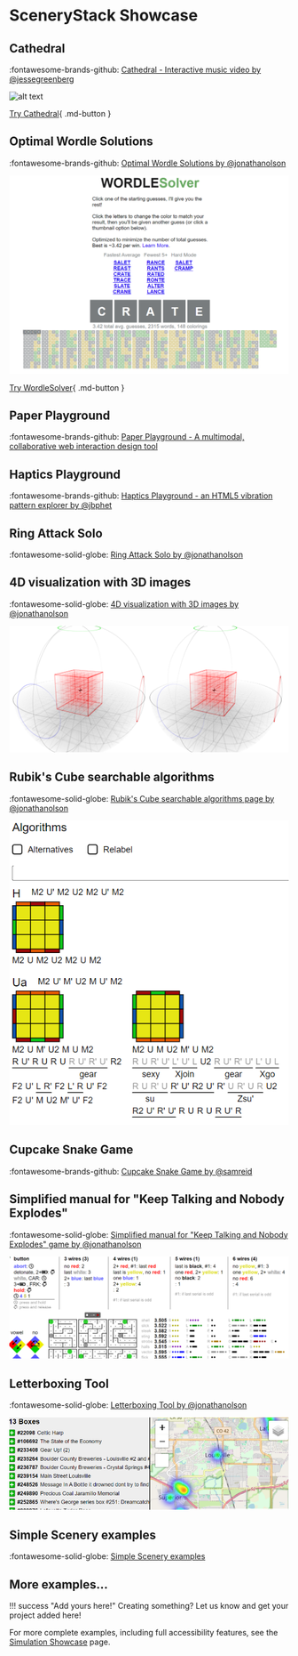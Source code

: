 # SceneryStack Showcase

## Cathedral

:fontawesome-brands-github: [Cathedral - Interactive music video by @jessegreenberg](https://github.com/jessegreenberg/cathedral)

![alt text](../assets/cathedral.gif)

[Try Cathedral](https://jessegreenberg.github.io/cathedral/){ .md-button }

## Optimal Wordle Solutions

:fontawesome-brands-github: [Optimal Wordle Solutions by @jonathanolson](https://jonathanolson.net/experiments/optimal-wordle-solutions)

![alt text](../assets/wordlesolver.png)

[Try WordleSolver](https://jonathanolson.net/experiments/optimal-wordle-solutions){ .md-button }

## Paper Playground

:fontawesome-brands-github: [Paper Playground - A multimodal, collaborative web interaction design tool](https://github.com/phetsims/paper-land/)

## Haptics Playground

:fontawesome-brands-github: [Haptics Playground - an HTML5 vibration pattern explorer by @jbphet](https://github.com/phetsims/quake/)

## Ring Attack Solo

:fontawesome-solid-globe: [Ring Attack Solo by @jonathanolson](https://jonathanolson.net/miscworks/build/ring-attack-solo.html)

## 4D visualization with 3D images

:fontawesome-solid-globe: [4D visualization with 3D images by @jonathanolson](https://jonathanolson.net/miscworks/build/fourtest.html)

![alt text](../assets/fourtest.png)

## Rubik's Cube searchable algorithms

:fontawesome-solid-globe: [Rubik's Cube searchable algorithms page by @jonathanolson](https://jonathanolson.net/miscworks/build/rubik_algorithms.html)

![alt text](../assets/rubiks.png)

## Cupcake Snake Game

:fontawesome-brands-github: [Cupcake Snake Game by @samreid](https://github.com/samreid/cupcake-snake)

## Simplified manual for "Keep Talking and Nobody Explodes"

:fontawesome-solid-globe: [Simplified manual for "Keep Talking and Nobody Explodes" game by @jonathanolson](https://jonathanolson.net/miscworks/build/ktane.html)

![alt text](../assets/ktne.png)

## Letterboxing Tool

:fontawesome-solid-globe: [Letterboxing Tool by @jonathanolson](https://jonathanolson.net/miscworks/build/boxing.html)

![alt text](../assets/letterboxing.png)

## Simple Scenery examples

:fontawesome-solid-globe: [Simple Scenery examples](https://phetsims.github.io/scenery/examples/)

## More examples...

!!! success "Add yours here!"
    Creating something? Let us know and get your project added here!

For more complete examples, including full accessibility features, see the [Simulation Showcase](simulation_examples.md) page.
